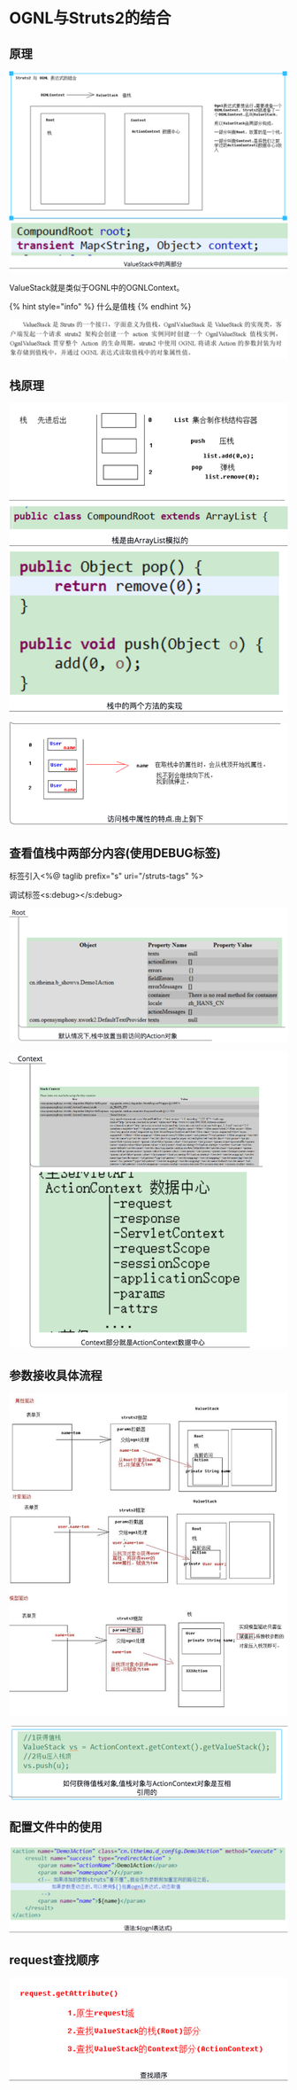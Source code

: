 # OGNL与Struts2的结合

## 原理

![](../../../.gitbook/assets/image%20%2815%29.png)

ValueStack就是类似于OGNL中的OGNLContext。

{% hint style="info" %}
什么是值栈
{% endhint %}

![](../../../.gitbook/assets/image%20%28151%29.png)



## 栈原理

![](../../../.gitbook/assets/image.png)

![](../../../.gitbook/assets/image%20%2835%29.png)

## 查看值栈中两部分内容\(使用DEBUG标签\)

标签引入&lt;%@ taglib prefix="s" uri="/struts-tags" %&gt;

调试标签&lt;s:debug&gt;&lt;/s:debug&gt;

![](../../../.gitbook/assets/image%20%2865%29.png)

![](../../../.gitbook/assets/image%20%2888%29.png)

## 参数接收具体流程

![](../../../.gitbook/assets/image%20%288%29.png)

![](../../../.gitbook/assets/image%20%2853%29.png)

## 配置文件中的使用

![](../../../.gitbook/assets/image%20%2812%29.png)

## request查找顺序

![](../../../.gitbook/assets/image%20%2843%29.png)


